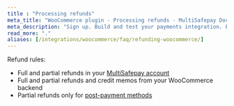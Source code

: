 ```yaml
---
title : "Processing refunds"
meta_title: "WooCommerce plugin - Processing refunds - MultiSafepay Docs"
meta_description: "Sign up. Build and test your payments integration. Explore our products and services. Use our API Reference, SDKs, and wrappers. Get support."
read_more: "."
aliases: [/integrations/woocommerce/faq/refunding-woocommerce/]
---
```


Refund rules:
- Full and partial refunds in your [MultiSafepay account](/account/multisafepay-account/processing-refunds/) 
- Full and partial refunds and credit memos from your WooCommerce backend
- Partial refunds only for [post-payment methods](/payment-methods/billing-suite)




